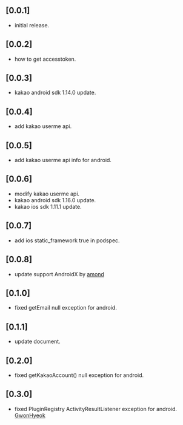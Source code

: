## [0.0.1]

* initial release.

## [0.0.2]

* how to get accesstoken.

## [0.0.3]

* kakao android sdk 1.14.0 update.

## [0.0.4]

* add kakao userme api.

## [0.0.5]

* add kakao userme api info for android.

## [0.0.6]

* modify kakao userme api.
* kakao android sdk 1.16.0 update.
* kakao ios sdk 1.11.1 update.

## [0.0.7]

* add ios static_framework true in podspec.

## [0.0.8]

* update support AndroidX by [amond](https://github.com/amondnet)

## [0.1.0]

* fixed getEmail null exception for android.

## [0.1.1]

* update document.

## [0.2.0]

* fixed getKakaoAccount() null exception for android.

## [0.3.0]

* fixed PluginRegistry ActivityResultListener exception for android. [GwonHyeok](https://github.com/GwonHyeok)